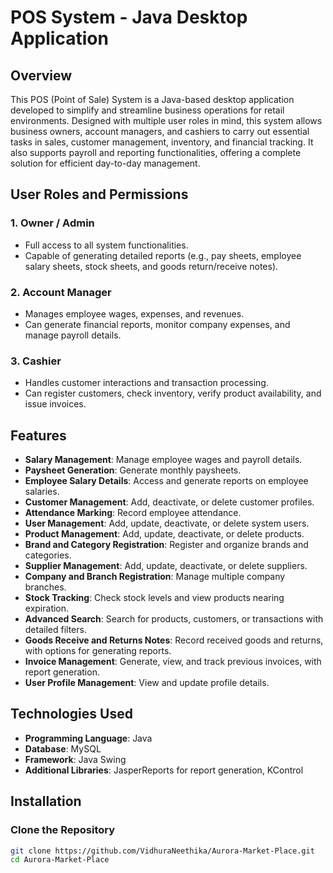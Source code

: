 # POS System - Java Desktop Application

## Overview

This POS (Point of Sale) System is a Java-based desktop application developed to simplify and streamline business operations for retail environments. Designed with multiple user roles in mind, this system allows business owners, account managers, and cashiers to carry out essential tasks in sales, customer management, inventory, and financial tracking. It also supports payroll and reporting functionalities, offering a complete solution for efficient day-to-day management.

## User Roles and Permissions

### 1. Owner / Admin
- Full access to all system functionalities.
- Capable of generating detailed reports (e.g., pay sheets, employee salary sheets, stock sheets, and goods return/receive notes).

### 2. Account Manager
- Manages employee wages, expenses, and revenues.
- Can generate financial reports, monitor company expenses, and manage payroll details.

### 3. Cashier
- Handles customer interactions and transaction processing.
- Can register customers, check inventory, verify product availability, and issue invoices.

## Features

- **Salary Management**: Manage employee wages and payroll details.
- **Paysheet Generation**: Generate monthly paysheets.
- **Employee Salary Details**: Access and generate reports on employee salaries.
- **Customer Management**: Add, deactivate, or delete customer profiles.
- **Attendance Marking**: Record employee attendance.
- **User Management**: Add, update, deactivate, or delete system users.
- **Product Management**: Add, update, deactivate, or delete products.
- **Brand and Category Registration**: Register and organize brands and categories.
- **Supplier Management**: Add, update, deactivate, or delete suppliers.
- **Company and Branch Registration**: Manage multiple company branches.
- **Stock Tracking**: Check stock levels and view products nearing expiration.
- **Advanced Search**: Search for products, customers, or transactions with detailed filters.
- **Goods Receive and Returns Notes**: Record received goods and returns, with options for generating reports.
- **Invoice Management**: Generate, view, and track previous invoices, with report generation.
- **User Profile Management**: View and update profile details.

## Technologies Used

- **Programming Language**: Java
- **Database**: MySQL 
- **Framework**: Java Swing
- **Additional Libraries**: JasperReports for report generation, KControl

## Installation

### Clone the Repository
```bash
git clone https://github.com/VidhuraNeethika/Aurora-Market-Place.git
cd Aurora-Market-Place
